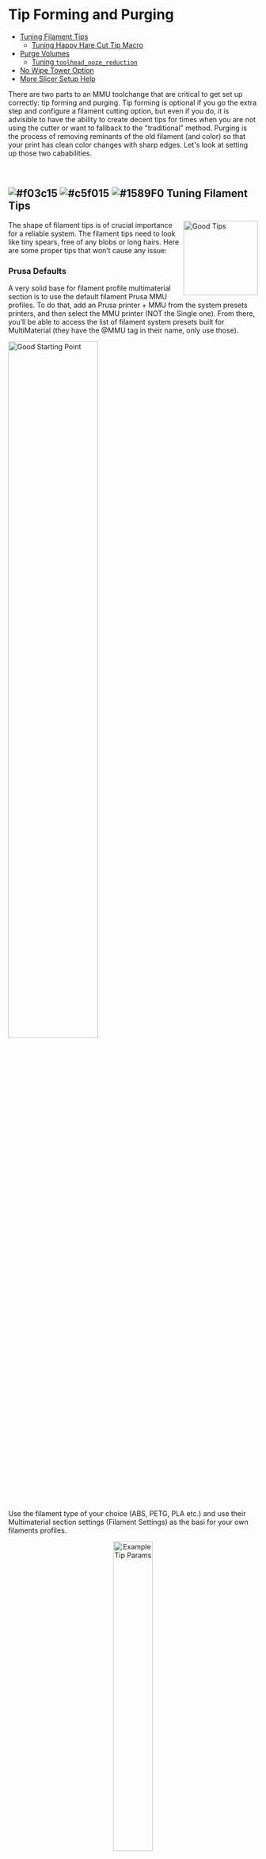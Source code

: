 # Tip Forming and Purging
- [Tuning Filament Tips](#---tuning-filament-tips)<br>
  - [Tuning Happy Hare Cut Tip Macro](#tuning-happy-hare-_mmu_cut_tip-macro)<br>
- [Purge Volumes](#---purge-volumes)<br>
  - [Tuning `toolhead_ooze_reduction`](#tuning-toolhead_ooze_reduction)<br>
- [No Wipe Tower Option](#---no-wipe-tower-option)<br>
- [More Slicer Setup Help](#more-slicer-setup-help)<br>

There are two parts to an MMU toolchange that are critical to get set up correctly: tip forming and purging. Tip forming is optional if you go the extra step and configure a filament cutting option, but even if you do, it is advisible to have the ability to create decent tips for times when you are not using the cutter or want to fallback to the "traditional" method. Purging is the process of removing reminants of the old filament (and color) so that your print has clean color changes with sharp edges. Let's look at setting up those two cababilities.

<br>

## ![#f03c15](/doc/f03c15.png) ![#c5f015](/doc/c5f015.png) ![#1589F0](/doc/1589F0.png) Tuning Filament Tips

<img align="right" src="/doc/tip_forming_and_purging/good_tips.png" width="150" alt="Good Tips">
The shape of filament tips is of crucial importance for a reliable system. The filament tips need to look like tiny spears, free of any blobs or long hairs. Here are some proper tips that won’t cause any issue:
  
### Prusa Defaults
A very solid base for filament profile multimaterial section is to use the default filament Prusa MMU profiles. To do that, add an Prusa printer + MMU from the system presets printers, and then select the MMU printer (NOT the Single one). From there, you’ll be able to access the list of filament system presets built for MultiMaterial (they have the @MMU tag in their name, only use those).

<p align="left">
  <img src="/doc/tip_forming_and_purging/prusa_starting_point.png" width="60%" alt="Good Starting Point">
</p>

Use the filament type of your choice (ABS, PETG, PLA etc.) and use their Multimaterial section settings (Filament Settings) as the basi for your own filaments profiles.

<p align="center">
  <img src="/doc/tip_forming_and_purging/prusa_tip_params.png" width="40%" alt="Example Tip Params">
</p>

Also, even if not using the slicer tip forming and ONLY using Happy Hare tip forming, you might still want to consult the Prusa Slicer / Super Slicer  reference as a starting point for `_MMU_FORM_TIP` macro variables since they mimick the behavior of these slicers.

<br>

### Tuning Happy Hare `_MMU_CUT_TIP` Macro
Happy Hare has a default macro to form tips. It uses a similar approach to Super Slicer / Prusa Slicer and thus the leanings from one can be applied to the other. The macro is defined in `mmu_form_tip.cfg` but the configuration variables are in `mmu_macro_vars.cfg` under the "_MMU_FORM_TIP_VARS" section. Tuning tips is a pain (hence the advent of filament cutting) but it can be made easier by following this procedure:
- Remove the bowden tube from your toolhead so you can freely pass in filament
- Cut a 400mm piece of filament you are trying to tune
- Set you extruder temperature
- Hold the fragment of filament up to the extruder gears and type:
```yml
MMU_LOAD EXTRUDER_ONLY=1
```
(assuming the rest of the MMU setup is complete this will load the filament to the nozzle)
- Extrude a few more mm of filament (via console or your favorate UI like Mainsail) to esure the extruder is primed. then:
```yml
MMU_TEST_FORM_TIP
```
(this will run the tip forming macro and eject the filament for inspection)
- To make adjustments you can specify any of the marco variables on the command line. They are sticky so you don't have to set each one each time. E.g.
```yml
MMU_TEST_FORM_TIP cooling_moves=5 unloading_speed=15
```
(although shown chaning two parameters at once it is ofter better to do one at a time so you understand the effect)
- After each test, reinsert the filament and run the `MMU_LOAD EXTRUDER_ONLY=1` command again.

It might take 40-50 attempts until you start to home in on the optimum values for your particular extruder.

> [!IMPORTANT]  
> The parameters your just set will only be valid until klipper is restarted. To make this persistent, make sure you edit `mmu_marco_vars.cfg` and your chosen settings.

<br>

## ![#f03c15](/doc/f03c15.png) ![#c5f015](/doc/c5f015.png) ![#1589F0](/doc/1589F0.png) Purge Volumes

In the slicer there are 3 different options when it comes to defining the purging volumes for multi-filament prints:
- Manual definition
- Manual matrix volume
- Advanced purging volume using filament pigmentation

The manual volume definition is simple to setup but lacks depth and may result in wasted filament, the matrix one becomes complicated if you have a high number of tools and finally the advanced purging volume algorithm requires a filament profile for each different pigmentation value. The latter offers the most control and elinination of waste.

Although we are initially talking about how the slicer can create the purge volume matrix who will see later how that information can be passed into Happy Hare for use with custom purge systems that don't require a wipe tower!

### Manual Purging Volume Definition
This option allows you to define the total purge volume for each tool by defining the unloaded and loaded values. For instance, swapping from Tool 0 to Tool 1, the purge volume used will be the sum of the Tool 0 unloaded and the Tool 1 loaded.

<p align="center">
  <img src="/doc/tip_forming_and_purging/manual_purging_volumes.png" width="50%" alt="Manual Purging Volumes">
</p>

### Matrix Purging Volume Definition
Clicking on the Show advanced settings in the manual purging volume panel will pop the purging matrix. With this, you can define every single transition precisely, from whatever tool to whatever tool you have. As you can see, when you have a lot of tools you’ll have to track a lot of transitions, which can be painful.

<p align="center">
  <img src="/doc/tip_forming_and_purging/matrix_purging_volumes.png" width="50%" alt="Matrix Purging Volumes">
</p>

### Advanced Purge Volume Algorithm
If you enable the Advanced wiping volume option in the Printer settings, Single Extruder MM setup section, the slicer will use the Pigment percentage, ranging from 0 to 1, to define the purge volume for each swap. You can adjust the different values of this option to finely tune the final purging volume. Note that if you have the same profile for filaments of different colors, you’ll need to duplicate those filament profiles and adjust, for each, the pigment percentage value. Don’t forget to select the proper filament profile for each tool.

### Purging on the Wipe Tower
Normally the purging logic is performed by the slicer and written into the g-code. The purged filament will be deposited onto the wipe tower (that is why `enable wipe tower` must be checked to access the purge matrix and then disabled if you want to use the volumes but not the wipe tower. 

Even with purge volumes setup correctly the configuration of your toolhead parameters also come into play.  Let's assume that you have correctly defined your toolhead geometry [here](/doc/configuration.md#---toolhead-loading--unloading) noting that these settings are based on the CAD of your toolhead and are not designed to be tunables. Ok, with that said it is still necessary to fine tune the purging process and altough the toolhead dimensions will effect this, the correct parameter to tune is `toolhead_ooze_reduction` defined in `mmu_parameters.cfg`. This controls a "delta" in the theoretical loading distance. Typically this would be 0 or a small positive value to reduce the load distance so that the extruder doesn't prematurely extrude plastic. 

<br>

### Tuning `toolhead_ooze_reduction`
Once you are printing your first multi filament print, check the purge tower to verify that the `toolhead_ooze_reduction` value is well tuned (at that your dimensional settings are correct).  If you notice over extrusion during loads (i.e., plastic blobs on the purge tower after a load) you need to increase the `toolhead_ooze_reduction` value.
If you notice big gaps on the purge tower after a load, you need to decrease the `toolhead_ooze_reduction` value. Note that although small negative values are allowed, going negative almost certainly means that the `toolhead_extruder_to_nozzle` or `toolhead_sensor_to_nozzle` are too long. Here is an example purge tower here, with values for the `toolhead_ooze_reduction` from -5 to +7 mm. In this example, the proper value seems to be around 1 mm. Note that because there is some uncertainty in this process (because of the filament tip shape), there will be some slight differences even when the value is the same, as shown in the green to grey and white to orange transitions.

Tweaking this is something that can be done in print with:
```
MMU_TEST_CONFIG toolhead_ooze_reduction=N
```
Just don't forget to persist the final result in `mmu_parameters.cfg` when the print is done.

<img src="/doc/tip_forming_and_purging/toolhead_ooze_reduction.png" width="60%" alt="TODO"><br>

<br>

## ![#f03c15](/doc/f03c15.png) ![#c5f015](/doc/c5f015.png) ![#1589F0](/doc/1589F0.png) No Wipe Tower Option

The wipe tower is a great solution for handling the purge necessary when changing tools (Prusa Slicer also has an experiemental "purge to infil" to minimize waste) but it has the downside of taking up a large portion of the build plate. To avoid this an add-on purging system can be used during the toolchange allowing the wipe tower to be disabled! A great example of such a system is [Blobifier](https://github.com/Dendrowen/Blobifier/blob/main/Config/blobifier.cfg) by Sjon Huisman. In fact the additional macro to drive Blobifier is supplied in the Happy Hare "config/mmu/addons/" directory. It can be added to Happy Hare with a single line addition in `mmu_macros_vars.cfg`.

Setting up a purge system is beyond the scope of this page but such a system will require purging volumes discussed above. These purge volumes can be automatically [pre-processed](/doc/gcode_preprocessing.md) from the g-code and stored by Happy Hare for the duration of the print. This information is made available to your macros through printer variables, e.g. `printer.mmu.slicer_tool_map`.  The other way to setup purge volumes is via the `MMU_SLICER_TOOL_MAP` command. All three of these commands would estabish the simple 9-tool matrix shown in the illustration above from Prusa Slicer. Read more about this command [here](/doc/slicer_setup.md) and [here](/doc/command_reference.md)
```yml
MMU_SLICER_TOOL_MAP PURGE_VOLUMES=70
MMU_SLICER_TOOL_MAP PURGE_VOLUMES=70,70,70,70,70,70,70,70,70 "list of 9 elements"
MMU_SLICER_TOOL_MAP PURGE_VOLUMES=70,70,70,70,70,70,70,70,70,70,... "list of 18 or 81 elements"
```
```
> MMU_SLICER_TOOL_MAP DETAIL=1
Purge Volume Map:
To -> T0   T1   T2   T3   T4   T5   T6   T7   T8
T0    -   140  140  140  140  140  140  140  140
T1   140   -   140  140  140  140  140  140  140
T2   140  140   -   140  140  140  140  140  140
T3   140  140  140   -   140  140  140  140  140
T4   140  140  140  140   -   140  140  140  140
T5   140  140  140  140  140   -   140  140  140
T6   140  140  140  140  140  140   -   140  140
T7   140  140  140  140  140  140  140   -   140
T8   140  140  140  140  140  140  140  140   -
```

> [!NOTE]
> The CNC world and Happy Hare use tool names that are zero-based. Thus T0 is the first tool. Some slicers prefer to start with tool T1(!) Unfortunately this can lead to confusion but since the actual gcode will always contain `T0` that is the preferred numbering convention. Sorry Prusa.

<br>

### More slicer setup help:
[Slicer Setup](/doc/slicer_setup.md)<br>
[Toolchange Movement](/doc/toolchange_movement.md)<br>

